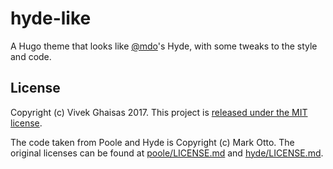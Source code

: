 # hyde-like
A Hugo theme that looks like [@mdo](https://github.com/mdo)'s Hyde, with some tweaks to the style and code.

## License
Copyright (c) Vivek Ghaisas 2017.
This project is [released under the MIT license](LICENSE).

The code taken from Poole and Hyde is Copyright (c) Mark Otto. The original
licenses can be found at
[poole/LICENSE.md](https://github.com/poole/poole/blob/633aed112b12/LICENSE.md)
and
[hyde/LICENSE.md](https://github.com/poole/hyde/blob/2901e3e94819/LICENSE.md).
